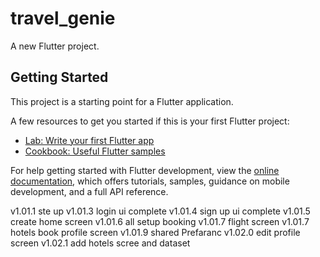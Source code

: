 # travel_genie

A new Flutter project.

## Getting Started

This project is a starting point for a Flutter application.

A few resources to get you started if this is your first Flutter project:

- [Lab: Write your first Flutter app](https://docs.flutter.dev/get-started/codelab)
- [Cookbook: Useful Flutter samples](https://docs.flutter.dev/cookbook)

For help getting started with Flutter development, view the
[online documentation](https://docs.flutter.dev/), which offers tutorials,
samples, guidance on mobile development, and a full API reference.

v1.01.1 ste up
v1.01.3 login ui complete
v1.01.4 sign up ui complete
v1.01.5  create home screen
v1.01.6 all setup booking
v1.01.7 flight screen
v1.01.7 hotels book profile screen
v1.01.9 shared Prefaranc
v1.02.0 edit profile screen
v1.02.1 add hotels scree and dataset


